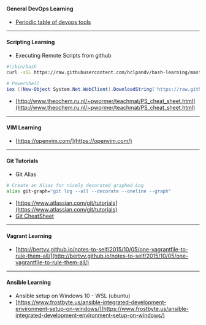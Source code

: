 #### General DevOps Learning
* [Periodic table of devops tools](periodic-table-of-devops-tools-v3.pdf)

-------------------------------------------
#### Scripting Learning
* Executing Remote Scripts from github

```bash
#!/bin/bash
curl -sSL https://raw.githubusercontent.com/hclpandv/bash-learning/master/colors.sh | bash
```
```powershell
# PowerShell
iex ((New-Object System.Net.WebClient).DownloadString('https://raw.githubusercontent.com/hclpandv/devops-cheatsheet/master/demo.ps1'))
```
* [http://www.theochem.ru.nl/~pwormer/teachmat/PS_cheat_sheet.html](http://www.theochem.ru.nl/~pwormer/teachmat/PS_cheat_sheet.html)

-------------------------------------------
#### VIM Learning  
* [https://openvim.com/](https://openvim.com/)

-------------------------------------------
#### Git Tutorials
* Git Alias

```bash
# Create an Alias for nicely decorated graphed Log
alias git-graph="git log --all --decorate --oneline --graph"
```
* [https://www.atlassian.com/git/tutorials](https://www.atlassian.com/git/tutorials)  
* [Git CheatSheet](atlassian-git-cheatsheet.pdf)

-------------------------------------------
#### Vagrant Learning
* [http://bertvv.github.io/notes-to-self/2015/10/05/one-vagrantfile-to-rule-them-all/](http://bertvv.github.io/notes-to-self/2015/10/05/one-vagrantfile-to-rule-them-all/)

-------------------------------------------
#### Ansible Learning
* Ansible setup on Windows 10 - WSL (ubuntu)  
* [https://www.frostbyte.us/ansible-integrated-development-environment-setup-on-windows/](https://www.frostbyte.us/ansible-integrated-development-environment-setup-on-windows/)
